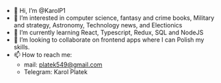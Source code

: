 - 👋 Hi, I’m @KarolP1
- 👀 I’m interested in computer science, fantasy and crime books, Military and strategy, Astronomy, Technology news, and Electionics
- 🌱 I’m currently learning React, Typescript, Redux, SQL and NodeJS 
- 💞️ I’m looking to collaborate on frontend apps where I can Polish my skills.
- 📫 How to reach me: 
   - mail: platek549@gmail.com
   - Telegram: Karol Platek


<!---
KarolP1/KarolP1 is a ✨ special ✨ repository because its `README.md` (this file) appears on your GitHub profile.
You can click the Preview link to take a look at your changes.
--->
